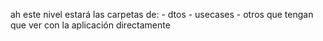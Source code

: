 ah este nivel estará las carpetas de:
    - dtos
    - usecases
    - otros que tengan que ver con la aplicación directamente
